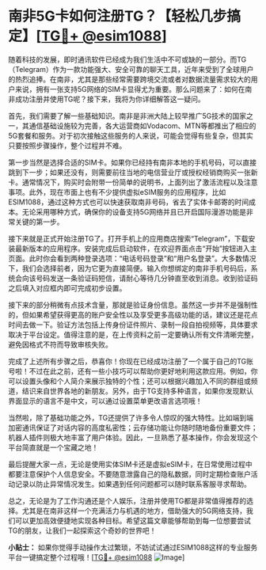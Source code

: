 # 南非5G卡如何注册TG？【轻松几步搞定】[[TG💪+ @esim1088](https://t.me/s/esim1088)]

随着科技的发展，即时通讯软件已经成为我们生活中不可或缺的一部分。而TG（Telegram）作为一款功能强大、安全可靠的聊天工具，近年来受到了全球用户的热烈追捧。在南非，尤其是那些经常需要跨境交流或者对数据流量需求较大的用户来说，拥有一张支持5G网络的SIM卡显得尤为重要。那么问题来了：如何在南非成功注册并使用TG呢？接下来，我将为你详细解答这一疑问。

首先，我们需要了解一些基础知识。南非是非洲大陆上较早推广5G技术的国家之一，其通信基础设施较为完善，各大运营商如Vodacom、MTN等都推出了相应的5G套餐和服务。对于初次接触这些服务的人来说，可能会觉得有些复杂，但其实只要按照步骤操作，整个过程并不难。

第一步当然是选择合适的SIM卡。如果你已经持有南非本地的手机号码，可以直接跳到下一步；如果还没有，则需要前往当地的电信营业厅或授权经销商购买一张新卡。通常情况下，购买时会附带一份简单的说明书，上面列出了激活流程以及注意事项。此外，现在市面上也有不少提供虚拟eSIM服务的应用程序，比如ESIM1088，通过这种方式也可以快速获取南非号码，省去了实体卡邮寄的时间成本。无论采用哪种方式，确保你的设备支持5G网络并且已开启国际漫游功能是非常关键的第一步。

接下来就是正式开始注册TG了。打开手机上的应用商店搜索“Telegram”，下载安装最新版本的应用程序。安装完成后启动软件，在欢迎界面点击“开始”按钮进入主页面。此时你会看到两种登录选项：“电话号码登录”和“用户名登录”。大多数情况下，我们会选择前者，因为它更为直接简便。输入你想绑定的南非手机号码后，系统会向该号码发送一条验证码短信，请耐心等待几分钟直至收到消息。收到验证码之后填入对应框内即可完成初步设置。

接下来的部分稍微有点技术含量，那就是验证身份信息。虽然这一步并不是强制性的，但如果希望获得更高的账户安全性以及享受更多高级功能的话，建议还是花点时间去做一下。验证方法包括上传身份证件照片、录制一段自拍视频等，具体要求取决于平台设定。值得注意的是，在上传资料之前一定要确认所有文件清晰完整，避免因格式不符而导致审核失败。

完成了上述所有步骤之后，恭喜你！你现在已经成功注册了一个属于自己的TG账号啦！不过在此之前，还有一些小技巧可以帮助你更好地利用这款应用。例如，你可以设置头像和个人简介来展示独特的个性；还可以根据兴趣加入不同的群组或频道，结识来自世界各地的新朋友。另外，由于TG支持多种语言，如果你发现默认界面显示的语言不是中文，可以通过设置菜单更改语言选项哦！

当然啦，除了基础功能之外，TG还提供了许多令人惊叹的强大特性。比如端到端加密通讯保证了对话内容的高度私密性；云存储功能让你随时随地备份重要文件；机器人插件则极大地丰富了用户体验。因此，一旦熟悉了基本操作，你会发现这个平台简直就是一个宝藏之地！

最后提醒大家一点，无论是使用实体SIM卡还是虚拟eSIM卡，在日常使用过程中都要注意保护个人信息安全。不要随意泄露自己的隐私数据，同时定期检查账户活动记录以防止异常情况发生。如果遇到任何问题都可以随时联系客服寻求帮助。

总之，无论是为了工作沟通还是个人娱乐，注册并使用TG都是非常值得推荐的选择。尤其是在南非这样一个充满活力与机遇的地方，借助强大的5G网络支持，我们可以更加高效便捷地实现各种目标。希望这篇文章能够帮助到每一位想要尝试TG的朋友，让我们一起探索这个奇妙的世界吧！

**小贴士：** 如果你觉得手动操作太过繁琐，不妨试试通过ESIM1088这样的专业服务平台一键搞定整个过程哦！[[TG💪+ @esim1088](https://t.me/s/esim1088) ![Image](https://i.postimg.cc/4NQfJmqS/Snipaste-2025-05-13-00-14-12.png)]